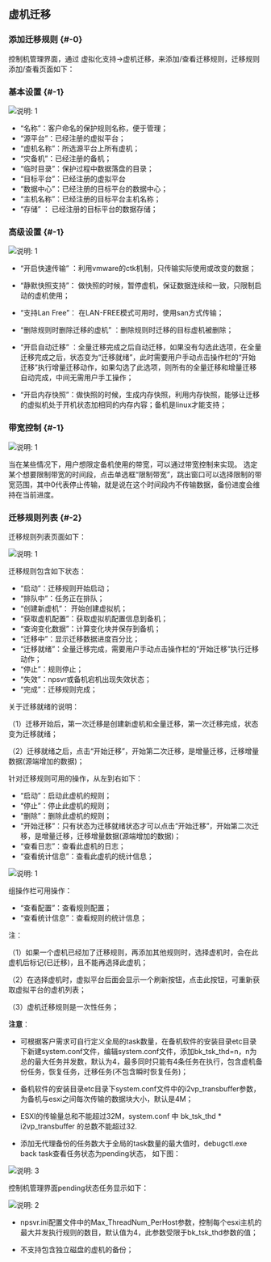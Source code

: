 ## 虚机迁移

### 添加迁移规则 {#-0}

控制机管理界面，通过 虚拟化支持-&gt;虚机迁移，来添加/查看迁移规则，迁移规则添加/查看页面如下：

### 基本设置 {#-1}

![说明: 1](/assets/V7.020190108184421.png)

*   “名称”：客户命名的保护规则名称，便于管理；
*   “源平台”：已经注册的虚拟平台；
*   “虚机名称”：所选源平台上所有虚机；
*   “灾备机”：已经注册的备机；
*   “临时目录”：保护过程中数据落盘的目录；
*   “目标平台”：已经注册的虚拟平台
*   “数据中心”：已经注册的目标平台的数据中心；
*   “主机名称”：已经注册的目标平台主机名称；
*   “存储” ： 已经注册的目标平台的数据存储；

### 高级设置 {#-1}

![说明: 1](/assets/V7.020190108184611.png)

* “开启快速传输” ：利用vmware的ctk机制，只传输实际使用或改变的数据；

* “静默快照支持”： 做快照的时候，暂停虚机，保证数据连续和一致，只限制启动的虚机使用；

* “支持Lan Free”： 在LAN-FREE模式可用时，使用san方式传输；

* “删除规则时删除迁移的虚机” ：删除规则时迁移的目标虚机被删除；

* “开启自动迁移” ：全量迁移完成之后自动迁移，如果没有勾选此选项，在全量迁移完成之后，状态变为“迁移就绪”，此时需要用户手动点击操作栏的“开始迁移”执行增量迁移动作，如果勾选了此选项，则所有的全量迁移和增量迁移自动完成，中间无需用户手工操作；

* “开启内存快照”：做快照的时候，生成内存快照，利用内存快照，能够让迁移的虚拟机处于开机状态加相同的内存内容；备机是linux才能支持；

### 带宽控制 {#-1}

![说明: 1](/assets/V7.020190108184900.png)

当在某些情况下，用户想限定备机使用的带宽，可以通过带宽控制来实现。 
选定某个想要限制带宽的时间段，点击单选框“限制带宽”，跳出窗口可以选择限制的带宽范围，其中0代表停止传输，就是说在这个时间段内不传输数据，备份进度会维持在当前进度。

### 迁移规则列表 {#-2}

迁移规则列表页面如下：

![说明: 1](/assets/V7.020190109172806.png)

迁移规则包含如下状态：

*   “启动”：迁移规则开始启动；
*   “排队中”：任务正在排队；
*   “创建新虚机”： 开始创建虚拟机；
*   “获取虚机配置”：获取虚拟机配置信息到备机；
*   “查询变化数据”：计算变化块并保存到备机；
*   “迁移中”：显示迁移数据进度百分比；
*   “迁移就绪”：全量迁移完成，需要用户手动点击操作栏的“开始迁移”执行迁移动作；
*   “停止”：规则停止；
*   “失效”：npsvr或备机宕机出现失效状态；
*   “完成”：迁移规则完成；

关于迁移就绪的说明：

（1）迁移开始后，第一次迁移是创建新虚机和全量迁移，第一次迁移完成，状态变为迁移就绪；

（2）迁移就绪之后，点击“开始迁移”，开始第二次迁移，是增量迁移，迁移增量数据(源端增加的数据)；

针对迁移规则可用的操作，从左到右如下：

*   “启动”：启动此虚机的规则；
*   “停止”：停止此虚机的规则；
*   “删除”：删除此虚机的规则；
*   “开始迁移”：只有状态为迁移就绪状态才可以点击“开始迁移”，开始第二次迁移，是增量迁移，迁移增量数据(源端增加的数据)；
*   “查看日志”：查看此虚机的日志；
*   “查看统计信息”：查看此虚机的统计信息；

![说明: 1](/assets/V7.020190108185905.png)

组操作栏可用操作：
*   “查看配置”：查看规则配置；
*   “查看统计信息”：查看规则的统计信息；

注：

（1）如果一个虚机已经加了迁移规则，再添加其他规则时，选择虚机时，会在此虚机后标记(已迁移)，且不能再选择此虚机；

（2）在选择虚机时，虚拟平台后面会显示一个刷新按钮，点击此按钮，可重新获取虚拟平台的虚机列表；

（3）虚机迁移规则是一次性任务；

**注意**：

* 可根据客户需求可自行定义全局的task数量，在备机软件的安装目录etc目录下新建system.conf文件，编辑system.conf文件，添加bk\_tsk\_thd=n，n为总的最大任务并发数，默认为4，最多同时只能有4条任务在执行，包含虚机备份任务，恢复任务，迁移任务\(不包含瞬时恢复任务\)；

* 备机软件的安装目录etc目录下system.conf文件中的i2vp\_transbuffer参数，为备机与esxi之间每次传输的数据块大小，默认是4M；

* ESXI的传输量总和不能超过32M，system.conf 中 bk\_tsk\_thd \* i2vp\_transbuffer 的总数不能超过32.

* 添加无代理备份的任务数大于全局的task数量的最大值时，debugctl.exe back task查看任务状态为pending状态，
如下图：

![说明: 3](/assets/V6.036973.png) 
  
控制机管理界面pending状态任务显示如下： 
  
![说明: 2](/assets/V7.036999.png)

* npsvr.ini配置文件中的Max\_ThreadNum\_PerHost参数，控制每个esxi主机的最大并发执行规则的数目，默认值为4，此参数受限于bk\_tsk\_thd参数的值；

* 不支持包含独立磁盘的虚机的备份；